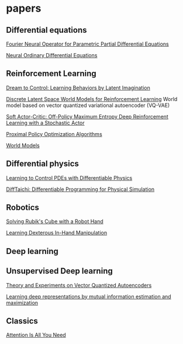 # papers

## Differential equations

[Fourier Neural Operator for Parametric Partial Differential Equations](https://arxiv.org/abs/2010.08895)

[Neural Ordinary Differential Equations](https://arxiv.org/abs/1806.07366)

[]()

[]()

[]()


## Reinforcement Learning

[Dream to Control: Learning Behaviors by Latent Imagination](https://arxiv.org/abs/1912.01603)

[Discrete Latent Space World Models for Reinforcement Learning](https://arxiv.org/abs/2010.05767)  World model based on vector quantized variational autoencoder (VQ-VAE)

[Soft Actor-Critic: Off-Policy Maximum Entropy Deep Reinforcement Learning with a Stochastic Actor](https://arxiv.org/abs/1801.01290)

[Proximal Policy Optimization Algorithms](https://arxiv.org/abs/1707.06347)

[World Models](https://arxiv.org/abs/1803.10122)

## Differential physics

[Learning to Control PDEs with Differentiable Physics](https://arxiv.org/abs/2001.07457)

[DiffTaichi: Differentiable Programming for Physical Simulation](https://arxiv.org/abs/1910.00935)

[]()

[]()


[]()

## Robotics

[Solving Rubik's Cube with a Robot Hand](https://arxiv.org/abs/1910.07113)

[Learning Dexterous In-Hand Manipulation](https://arxiv.org/pdf/1808.00177.pdf)

[]()

## Deep learning

[]()

[]()

[]()


## Unsupervised Deep learning

[Theory and Experiments on Vector Quantized Autoencoders](https://arxiv.org/abs/1805.11063)

[Learning deep representations by mutual information estimation and maximization](https://arxiv.org/abs/1808.06670)

[]()

[]()

[]()

## Classics

[Attention Is All You Need](https://arxiv.org/abs/1706.03762)


